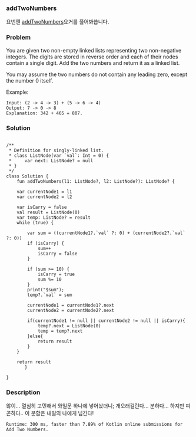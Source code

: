 ### addTwoNumbers


요번엔 [addTwoNumbers](https://leetcode.com/problems/add-two-numbers/)요거를 풀어봐씁니다.

### Problem

You are given two non-empty linked lists representing two non-negative integers. The digits are stored in reverse order and each of their nodes contain a single digit. Add the two numbers and return it as a linked list.

You may assume the two numbers do not contain any leading zero, except the number 0 itself.

Example:

```
Input: (2 -> 4 -> 3) + (5 -> 6 -> 4)
Output: 7 -> 0 -> 8
Explanation: 342 + 465 = 807.
```

### Solution

```

/**
 * Definition for singly-linked list.
 * class ListNode(var `val`: Int = 0) {
 *     var next: ListNode? = null
 * }
 */
class Solution {
    fun addTwoNumbers(l1: ListNode?, l2: ListNode?): ListNode? {        

    var currentNode1 = l1
    var currentNode2 = l2

    var isCarry = false
    val result = ListNode(0)
    var temp: ListNode? = result
    while (true) {
        
        var sum = ((currentNode1?.`val` ?: 0) + (currentNode2?.`val` ?: 0))
        if (isCarry) {
            sum++
            isCarry = false
        }

        if (sum >= 10) {
            isCarry = true
            sum %= 10
        }
        print("$sum");
        temp?.`val` = sum

        currentNode1 = currentNode1?.next
        currentNode2 = currentNode2?.next

        if(currentNode1 != null || currentNode2 != null || isCarry){
            temp?.next = ListNode(0)
            temp = temp?.next
        }else{
            return result
        }
    }

    return result
       }  

}

```

### Description

않이... 열심히 고민해서 와일문 하나에 넣어놨더니; 개오래걸린다... 분하다... 하지만 피곤하다.. 이 분함은 내일의 나에게 넘긴다!

```
Runtime: 300 ms, faster than 7.89% of Kotlin online submissions for Add Two Numbers.
```
